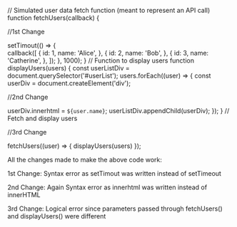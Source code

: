 // Simulated user data fetch function (meant to represent an API call) 
function fetchUsers(callback) { 

//1st Change

 setTimout(() => {      
 callback([ 
 { id: 1, name: 'Alice', }, 
 { id: 2, name: 'Bob', }, 
 { id: 3, name: 'Catherine', }, 
 ]); 
 }, 1000); 
} 
// Function to display users 
function displayUsers(users) { 
 const userListDiv = document.querySelector('#userList'); 
 users.forEach((user) => { 
 const userDiv = document.createElement('div'); 

 //2nd Change

 userDiv.innerhtml = `${user.name}`; 
 userListDiv.appendChild(userDiv); 
 }); 
} 
// Fetch and display users

//3rd Change 

fetchUsers((user) => { 
 displayUsers(users) 
}); 

All the changes made to make the above code work:

1st Change:  Syntax error as setTimout was written instead of setTimeout

2nd Change:  Again Syntax error as innerhtml was written instead of innerHTML

3rd Change:  Logical error since parameters passed through fetchUsers() and displayUsers() were different
 